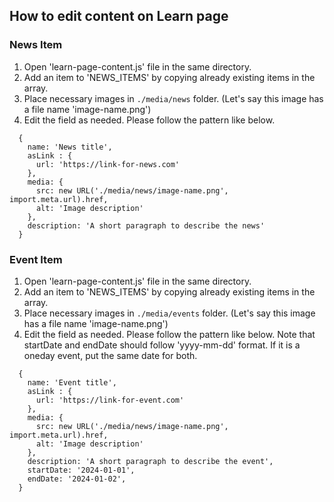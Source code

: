 ## How to edit content on Learn page

### News Item

1. Open 'learn-page-content.js' file in the same directory.
2. Add an item to 'NEWS_ITEMS' by copying already existing items in the array.
3. Place necessary images in `./media/news` folder. (Let's say this image has a file name 'image-name.png')
4. Edit the field as needed. Please follow the pattern like below. 

```
  {
    name: 'News title',
    asLink : {
      url: 'https://link-for-news.com'
    },
    media: {
      src: new URL('./media/news/image-name.png', import.meta.url).href,
      alt: 'Image description'
    },
    description: 'A short paragraph to describe the news'
  }
```

### Event Item

1. Open 'learn-page-content.js' file in the same directory.
2. Add an item to 'NEWS_ITEMS' by copying already existing items in the array.
3. Place necessary images in `./media/events` folder. (Let's say this image has a file name 'image-name.png')
4. Edit the field as needed. Please follow the pattern like below. Note that startDate and endDate should follow 'yyyy-mm-dd' format. If it is a oneday event, put the same date for both.

```
  {
    name: 'Event title',
    asLink : {
      url: 'https://link-for-event.com'
    },
    media: {
      src: new URL('./media/news/image-name.png', import.meta.url).href,
      alt: 'Image description'
    },
    description: 'A short paragraph to describe the event',
    startDate: '2024-01-01',
    endDate: '2024-01-02',
  }
```